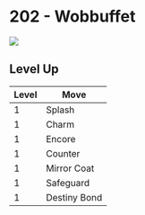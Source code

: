 # 202 - Wobbuffet
![][202]

## Level Up

Level | Move
---   | ---
  1   | Splash
  1   | Charm
  1   | Encore
  1   | Counter
  1   | Mirror Coat
  1   | Safeguard
  1   | Destiny Bond



[202]: /img/pokemon/202.png
